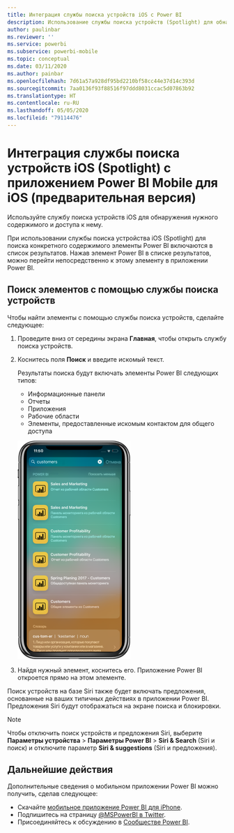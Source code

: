 ```yaml
---
title: Интеграция службы поиска устройств iOS с Power BI
description: Использование службы поиска устройств (Spotlight) для обнаружения нужного содержимого и доступа к нему
author: paulinbar
ms.reviewer: ''
ms.service: powerbi
ms.subservice: powerbi-mobile
ms.topic: conceptual
ms.date: 03/11/2020
ms.author: painbar
ms.openlocfilehash: 7d61a57a928df95bd2210bf58cc44e37d14c393d
ms.sourcegitcommit: 7aa0136f93f88516f97ddd8031ccac5d07863b92
ms.translationtype: HT
ms.contentlocale: ru-RU
ms.lasthandoff: 05/05/2020
ms.locfileid: "79114476"
---
```

# <a name="ios-device-search-spotlight-integration-with-power-bi-mobile-ios-app-preview"></a>Интеграция службы поиска устройств iOS (Spotlight) с приложением Power BI Mobile для iOS (предварительная версия)
Используйте службу поиска устройств iOS для обнаружения нужного содержимого и доступа к нему.

При использовании службы поиска устройства iOS (Spotlight) для поиска конкретного содержимого элементы Power BI включаются в список результатов. Нажав элемент Power BI в списке результатов, можно перейти непосредственно к этому элементу в приложении Power BI.

## <a name="find-items-using-device-search"></a>Поиск элементов с помощью службы поиска устройств

Чтобы найти элементы с помощью службы поиска устройств, сделайте следующее:

1. Проведите вниз от середины экрана **Главная**, чтобы открыть службу поиска устройств.

2. Коснитесь поля **Поиск** и введите искомый текст.
 
   Результаты поиска будут включать элементы Power BI следующих типов:

    * Информационные панели
    * Отчеты
    * Приложения
    * Рабочие области
    * Элементы, предоставленные искомым контактом для общего доступа

    ![Снимок экрана, показывающий результаты поиска Power BI в службе поиска устройств iOS](./media/mobile-apps-ios-siri-search/power-bi-spotlight-search.png)

 3. Найдя нужный элемент, коснитесь его. Приложение Power BI откроется прямо на этом элементе. 

Поиск устройств на базе Siri также будет включать предложения, основанные на ваших типичных действиях в приложении Power BI. Предложения Siri будут отображаться на экране поиска и блокировки.

>[!NOTE]
>
>Чтобы отключить поиск устройств и предложения Siri, выберите **Параметры устройства** > **Параметры Power BI** > **Siri & Search** (Siri и поиск) и отключите параметр **Siri & suggestions** (Siri и предложения).
>

## <a name="next-steps"></a>Дальнейшие действия
Дополнительные сведения о мобильном приложении Power BI можно получить, сделав следующее: 

* Скачайте [мобильное приложение Power BI для iPhone](https://go.microsoft.com/fwlink/?LinkId=522062).
* Подпишитесь на страницу [@MSPowerBI в Twitter](https://twitter.com/MSPowerBI).
* Присоединяйтесь к обсуждению в [Сообществе Power BI](https://community.powerbi.com/).

